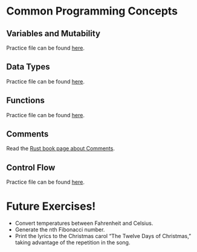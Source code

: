 # Common Programming Concepts

## Variables and Mutability

Practice file can be found [here](variables_and_mutability/src/main.rs).

## Data Types

Practice file can be found [here](data_types/src/main.rs).

## Functions

Practice file can be found [here](functions/src/main.rs).

## Comments

Read the [Rust book page about Comments](https://doc.rust-lang.org/book/ch03-04-comments.html).

## Control Flow

Practice file can be found [here](control_flow/src/main.rs).

# Future Exercises!

- Convert temperatures between Fahrenheit and Celsius.
- Generate the nth Fibonacci number.
- Print the lyrics to the Christmas carol “The Twelve Days of Christmas,” taking advantage of the repetition in the song.
